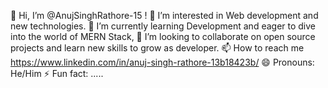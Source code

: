 👋 Hi, I’m @AnujSinghRathore-15 !
👀 I’m interested in Web development and new technologies.
🌱 I’m currently learning Development and eager to dive into the world of MERN Stack,
💞️ I’m looking to collaborate on open source projects and learn new skills to grow as developer.
📫 How to reach me https://www.linkedin.com/in/anuj-singh-rathore-13b18423b/
😄 Pronouns: He/Him
⚡ Fun fact: .....
